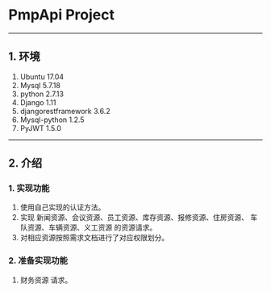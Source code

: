 # PmpApi Project

****

## 1. 环境

1. Ubuntu	17.04
2. Mysql	5.7.18
3. python	2.7.13
4. Django	1.11
5. djangorestframework	3.6.2
6. Mysql-python	1.2.5
7. PyJWT	1.5.0

***

## 2. 介绍

### 1. 实现功能
1. 使用自己实现的认证方法。
2. 实现 新闻资源、会议资源、员工资源、库存资源、报修资源、住房资源、
  车队资源、车辆资源、义工资源 的资源请求。
3. 对相应资源按照需求文档进行了对应权限划分。

### 2. 准备实现功能
1. 财务资源 请求。
